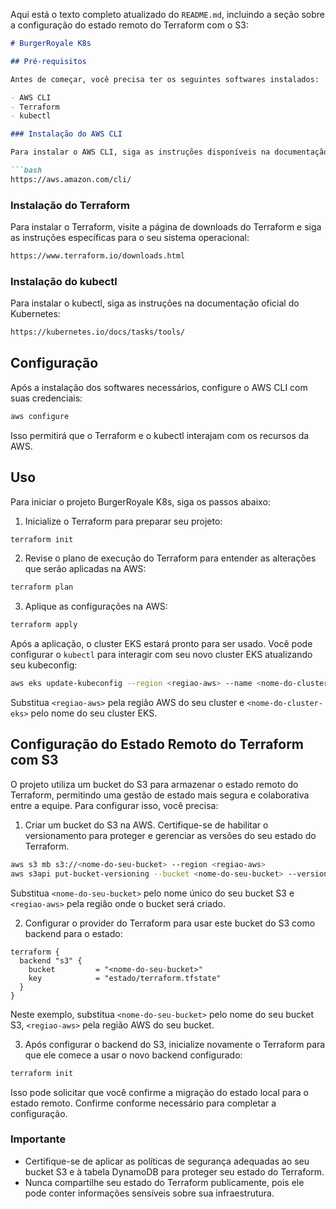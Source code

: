 Aqui está o texto completo atualizado do `README.md`, incluindo a seção sobre a configuração do estado remoto do Terraform com o S3:

```markdown
# BurgerRoyale K8s

## Pré-requisitos

Antes de começar, você precisa ter os seguintes softwares instalados:

- AWS CLI
- Terraform
- kubectl

### Instalação do AWS CLI

Para instalar o AWS CLI, siga as instruções disponíveis na documentação oficial da AWS:

```bash
https://aws.amazon.com/cli/
```

### Instalação do Terraform

Para instalar o Terraform, visite a página de downloads do Terraform e siga as instruções específicas para o seu sistema operacional:

```bash
https://www.terraform.io/downloads.html
```

### Instalação do kubectl

Para instalar o kubectl, siga as instruções na documentação oficial do Kubernetes:

```bash
https://kubernetes.io/docs/tasks/tools/
```

## Configuração

Após a instalação dos softwares necessários, configure o AWS CLI com suas credenciais:

```bash
aws configure
```

Isso permitirá que o Terraform e o kubectl interajam com os recursos da AWS.

## Uso

Para iniciar o projeto BurgerRoyale K8s, siga os passos abaixo:

1. Inicialize o Terraform para preparar seu projeto:

```bash
terraform init
```

2. Revise o plano de execução do Terraform para entender as alterações que serão aplicadas na AWS:

```bash
terraform plan
```

3. Aplique as configurações na AWS:

```bash
terraform apply
```

Após a aplicação, o cluster EKS estará pronto para ser usado. Você pode configurar o `kubectl` para interagir com seu novo cluster EKS atualizando seu kubeconfig:

```bash
aws eks update-kubeconfig --region <regiao-aws> --name <nome-do-cluster-eks>
```

Substitua `<regiao-aws>` pela região AWS do seu cluster e `<nome-do-cluster-eks>` pelo nome do seu cluster EKS.

## Configuração do Estado Remoto do Terraform com S3

O projeto utiliza um bucket do S3 para armazenar o estado remoto do Terraform, permitindo uma gestão de estado mais segura e colaborativa entre a equipe. Para configurar isso, você precisa:

1. Criar um bucket do S3 na AWS. Certifique-se de habilitar o versionamento para proteger e gerenciar as versões do seu estado do Terraform.

```bash
aws s3 mb s3://<nome-do-seu-bucket> --region <regiao-aws>
aws s3api put-bucket-versioning --bucket <nome-do-seu-bucket> --versioning-configuration Status=Enabled
```

Substitua `<nome-do-seu-bucket>` pelo nome único do seu bucket S3 e `<regiao-aws>` pela região onde o bucket será criado.

2. Configurar o provider do Terraform para usar este bucket do S3 como backend para o estado:

```hcl
terraform {
  backend "s3" {
    bucket         = "<nome-do-seu-bucket>"
    key            = "estado/terraform.tfstate"
  }
}
```

Neste exemplo, substitua `<nome-do-seu-bucket>` pelo nome do seu bucket S3, `<regiao-aws>` pela região AWS do seu bucket.

3. Após configurar o backend do S3, inicialize novamente o Terraform para que ele comece a usar o novo backend configurado:

```bash
terraform init
```

Isso pode solicitar que você confirme a migração do estado local para o estado remoto. Confirme conforme necessário para completar a configuração.

### Importante

- Certifique-se de aplicar as políticas de segurança adequadas ao seu bucket S3 e à tabela DynamoDB para proteger seu estado do Terraform.
- Nunca compartilhe seu estado do Terraform publicamente, pois ele pode conter informações sensíveis sobre sua infraestrutura.
```

